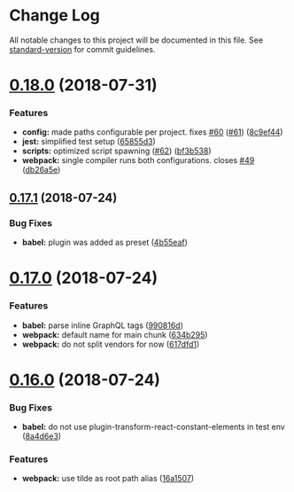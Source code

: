 # Change Log

All notable changes to this project will be documented in this file. See [standard-version](https://github.com/conventional-changelog/standard-version) for commit guidelines.

<a name="0.18.0"></a>

# [0.18.0](https://github.com/webstronauts/liftoff-scripts/compare/v0.17.1...v0.18.0) (2018-07-31)

### Features

- **config:** made paths configurable per project. fixes [#60](https://github.com/webstronauts/liftoff-scripts/issues/60) ([#61](https://github.com/webstronauts/liftoff-scripts/issues/61)) ([8c9ef44](https://github.com/webstronauts/liftoff-scripts/commit/8c9ef44))
- **jest:** simplified test setup ([65855d3](https://github.com/webstronauts/liftoff-scripts/commit/65855d3))
- **scripts:** optimized script spawning ([#62](https://github.com/webstronauts/liftoff-scripts/issues/62)) ([bf3b538](https://github.com/webstronauts/liftoff-scripts/commit/bf3b538))
- **webpack:** single compiler runs both configurations. closes [#49](https://github.com/webstronauts/liftoff-scripts/issues/49) ([db26a5e](https://github.com/webstronauts/liftoff-scripts/commit/db26a5e))

<a name="0.17.1"></a>

## [0.17.1](https://github.com/webstronauts/liftoff-scripts/compare/v0.17.0...v0.17.1) (2018-07-24)

### Bug Fixes

- **babel:** plugin was added as preset ([4b55eaf](https://github.com/webstronauts/liftoff-scripts/commit/4b55eaf))

<a name="0.17.0"></a>

# [0.17.0](https://github.com/webstronauts/liftoff-scripts/compare/v0.16.0...v0.17.0) (2018-07-24)

### Features

- **babel:** parse inline GraphQL tags ([990816d](https://github.com/webstronauts/liftoff-scripts/commit/990816d))
- **webpack:** default name for main chunk ([634b295](https://github.com/webstronauts/liftoff-scripts/commit/634b295))
- **webpack:** do not split vendors for now ([617dfd1](https://github.com/webstronauts/liftoff-scripts/commit/617dfd1))

<a name="0.16.0"></a>

# [0.16.0](https://github.com/webstronauts/liftoff-scripts/compare/v0.15.2...v0.16.0) (2018-07-24)

### Bug Fixes

- **babel:** do not use plugin-transform-react-constant-elements in test env ([8a4d6e3](https://github.com/webstronauts/liftoff-scripts/commit/8a4d6e3))

### Features

- **webpack:** use tilde as root path alias ([16a1507](https://github.com/webstronauts/liftoff-scripts/commit/16a1507))
